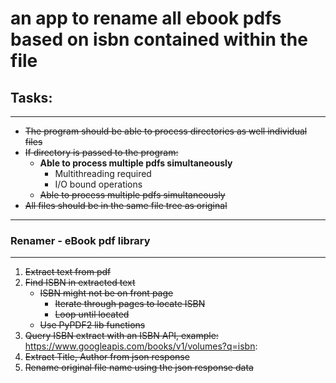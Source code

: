 # an app to rename all ebook pdfs based on isbn contained within the file

## Tasks:
---
* ~~The program should be able to process directories as well individual files~~
* ~~If directory is passed to the program:~~
    * **Able to process multiple pdfs simultaneously**
        * Multithreading required
        * I/O bound operations
    * ~~Able to process multiple pdfs simultaneously~~
* ~~All files should be in the same file tree as original~~
---

### Renamer - eBook pdf library
---
1. ~~Extract text from pdf~~
2. ~~Find ISBN in extracted text~~
    - ~~ISBN might not be on front page~~
        - ~~Iterate through pages to locate ISBN~~
        - ~~Loop until located~~
    - ~~Use PyPDF2 lib functions~~
3. ~~Query ISBN extract with an ISBN API, example:~~
https://www.googleapis.com/books/v1/volumes?q=isbn:
4. ~~Extract Title, Author from json response~~
5. ~~Rename original file name using the json response data~~
